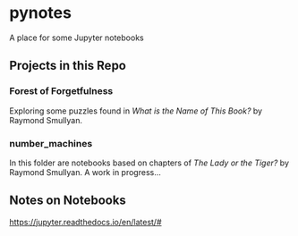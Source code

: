 # pynotes
A place for some Jupyter notebooks

## Projects in this Repo

### Forest of Forgetfulness
Exploring some puzzles found in *What is the Name of This Book?* by Raymond Smullyan.

### number_machines
In this folder are notebooks based on chapters of *The Lady or the Tiger?* by Raymond Smullyan. 
A work in progress...

## Notes on Notebooks

https://jupyter.readthedocs.io/en/latest/#
